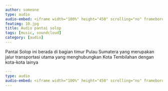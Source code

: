 ```yaml
---
author: someone
type: audio
audio-embed: <iframe width="100%" height="450" scrolling="no" frameborder="no" source src="LAGU ZAPIN - PANTAI SOLOP.ogg"></iframe>
featimg: 10.jpg
title: Audio pantai solop
tags: [music, soundcloud]
category: [audio]
---
```

Pantai Solop ini berada di bagian timur Pulau Sumatera yang merupakan jalur transportasi utama 
yang menghubungkan Kota Tembilahan dengan kota-kota lainya 

```yml
---
type: audio
audio-embed: <iframe width="100%" height="450" scrolling="no" frameborder="no"  source src="LAGU ZAPIN - PANTAI SOLOP.ogg"></iframe>
---
```
